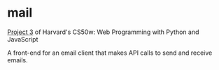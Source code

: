 # mail
[Project 3](https://cs50.harvard.edu/web/2020/projects/3/mail/) of Harvard's CS50w: Web Programming with Python and JavaScript

A front-end for an email client that makes API calls to send and receive emails.
